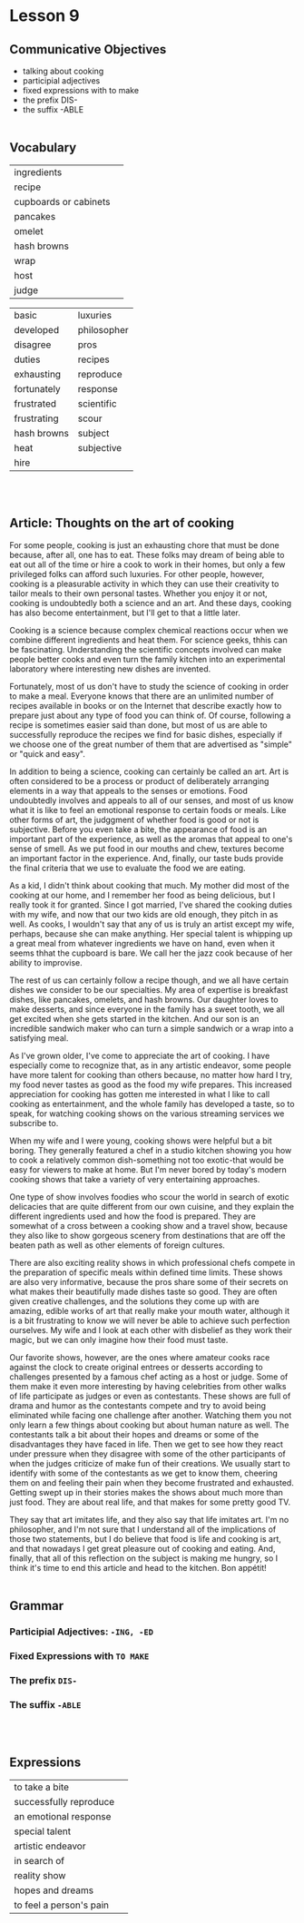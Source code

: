 # Lesson 9


## Communicative Objectives
- talking about cooking
- participial adjectives
- fixed expressions with to make
- the prefix DIS-
- the suffix -ABLE
<br><br>


## Vocabulary

|    |    |
|:---|:---|
| ingredients |  |
| recipe |  |
| cupboards or cabinets |  |
| pancakes |  |
| omelet |  |
| hash browns |  |
| wrap |  |
| host |  |
| judge |  |

|    |    |
|:---|:---|
| basic | luxuries |
| developed | philosopher |
| disagree | pros |
| duties | recipes |
| exhausting | reproduce |
| fortunately | response |
| frustrated | scientific |
| frustrating | scour |
| hash browns | subject |
| heat | subjective |
| hire |  |

<br><br>


## Article: Thoughts on the art of cooking
For some people, cooking is just an exhausting chore that must be done because, after all, one has to eat. These folks may dream of being able to eat out all of the time or hire  a cook to work in their homes, but only a few privileged folks can afford such luxuries. For other people, however, cooking is a pleasurable activity in which they can use their creativity to tailor meals to their own personal tastes. Whether you enjoy it or not, cooking is undoubtedly both a science and an art. And these days, cooking has also become entertainment, but I'll get to  that a little later.

Cooking is a science because complex chemical reactions occur when we combine different ingredients and heat them. For science geeks, thhis can be fascinating. Understanding the scientific concepts involved can make people better cooks and even turn the family kitchen into an experimental laboratory where interesting new dishes are invented.

Fortunately, most of us don't have to study the science of cooking in order to make a meal. Everyone knows that there are an unlimited number of recipes available in books or on the Internet that describe exactly how to prepare just about any type of food you can think of. Of course, following a recipe is sometimes easier said than done, but most of us are able to successfully reproduce the recipes we find for basic dishes, especially if we choose one of the great number of them that are advertised as "simple" or "quick and easy".


In addition to being a science, cooking can certainly be called an art. Art is often considered to be a process or product of deliberately arranging elements in a way that appeals to the senses or emotions. Food undoubtedly involves and appeals to all of our senses, and most of us know what it is like to feel an emotional response to certain foods or meals. Like other forms of art, the judggment of whether food is good or not is subjective. Before you even take a bite, the appearance of food is an important part of the experience, as well as the aromas that appeal to one's sense of smell. As we put food in our mouths and chew, textures become an important factor in the experience. And, finally, our taste buds provide the final criteria that we use to evaluate the food we are eating.

As a kid, I didn't think about cooking that much. My mother did most of the cooking at our home, and I remember her food as being delicious, but I really took it for granted. Since I got married, I've shared the  cooking duties with my wife, and now that our two kids are old enough, they pitch in as well. As cooks, I wouldn't say that any of us is truly an artist except my wife, perhaps, because she can make anything. Her special talent is whipping up a great meal from whatever ingredients we have on hand, even when it seems thhat the cupboard is bare. We call her the jazz cook because of her ability to improvise.


The rest of us can certainly follow a recipe though, and we all have certain dishes we consider to be our specialties. My area of expertise is breakfast dishes, like pancakes, omelets, and hash browns. Our daughter loves to make desserts, and since everyone in the family has a sweet tooth, we all get excited when she gets started in the kitchen. And our son is an incredible sandwich maker who can turn a simple sandwich or a wrap into a satisfying meal.

As I've grown older, I've come to appreciate the art of cooking. I have especially come to recognize that, as in any artistic endeavor, some people have more talent for cooking than others because, no matter how hard I try, my food never tastes as good as the food my wife prepares. This increased appreciation for cooking has gotten me interested in what I like to call cooking as entertainment, and the whole family has developed a taste, so to speak, for watching cooking shows on the various streaming services we subscribe to.

When my wife and I were young, cooking shows were helpful but a bit boring. They generally featured a chef in a  studio kitchen showing you how to cook a relatively common dish-something not too exotic-that would be easy for viewers to make at home. But I'm never bored by today's modern cooking shows that take a variety of very entertaining approaches.


One type of show involves foodies who scour the world in search of exotic delicacies that are quite different from our own cuisine, and they explain the different ingredients used and how the food is prepared. They are somewhat of a cross between a cooking show and a travel show, because they also like to show gorgeous scenery from destinations that are off the beaten path as well as other elements of foreign cultures.

There are also exciting reality shows in which professional chefs compete in the preparation of specific meals within defined time limits. These shows are also very informative, because the pros share some of their secrets on what makes their beautifully made dishes taste so good. They are often given creative challenges, and the solutions they come up with are amazing, edible works of art that really make your mouth water, although it is a bit frustrating to know we will never be able to achieve such perfection ourselves. My wife and I look at each other with disbelief as they work their magic, but we can only imagine how their food must taste.


Our favorite shows, however, are the ones where amateur cooks race against the clock to create original entrees or desserts according to challenges presented by a famous chef acting as a host or judge. Some of them make it even more interesting by having celebrities from other walks of life participate as judges or even as contestants. These shows are full of drama and humor as the contestants compete and try to avoid being eliminated while facing one challenge after another. Watching them you not only learn a few things about cooking but about human nature as well. The contestants talk a bit about their hopes and dreams or some of the disadvantages they have faced in life. Then we get to see how they react under pressure when they disagree with some of the other participants of when the judges criticize of make fun of their creations. We usually start to identify with some of the contestants as we get to know them, cheering them on and feeling their pain when they become frustrated and exhausted. Getting swept up in their stories makes the shows about much more than just food. They are about real life, and that makes for some pretty good TV.

They say that art imitates life, and they also say that life imitates art. I'm no philosopher, and I'm not sure that I understand all of the implications of those two statements, but I do believe that food is life and cooking is art, and that nowadays I get great pleasure out of cooking and eating. And, finally, that all of this reflection on the subject is making me hungry, so I think it's time to end this article and head to the kitchen. Bon appétit!
<br><br>


## Grammar
### Participial Adjectives: ```-ING, -ED```

### Fixed Expressions with ```TO MAKE```

### The prefix ```DIS-```

### The suffix ```-ABLE```

<br><br>


## Expressions

|||
|:---|:---|
| to take a bite |  |
| successfully reproduce |  |
| an emotional response |  |
| special talent |  |
| artistic endeavor |  |
| in search of |  |
| reality show |  |
| hopes and dreams |  |
| to feel a person's pain |  |